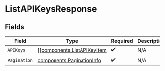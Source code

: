 # ListAPIKeysResponse


## Fields

| Field                                                                    | Type                                                                     | Required                                                                 | Description                                                              |
| ------------------------------------------------------------------------ | ------------------------------------------------------------------------ | ------------------------------------------------------------------------ | ------------------------------------------------------------------------ |
| `APIKeys`                                                                | [][components.ListAPIKeyItem](../../models/components/listapikeyitem.md) | :heavy_check_mark:                                                       | N/A                                                                      |
| `Pagination`                                                             | [components.PaginationInfo](../../models/components/paginationinfo.md)   | :heavy_check_mark:                                                       | N/A                                                                      |